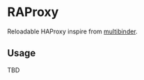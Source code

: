 # RAProxy

Reloadable HAProxy inspire from [multibinder](https://github.com/github/multibinder).

## Usage

TBD